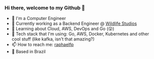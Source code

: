 ### Hi there, welcome to my Github 👋

- 📖 I'm a Computer Engineer
- 🔭 Currently working as a Backend Engineer @ [Wildlife Studios](https://wildlifestudios.com/)
- 🌱 Learning about Cloud, AWS, DevOps and Go (😲)
- 🚀 Tech stack that I'm using: Go, AWS, Docker, Kubernetes and other cool stuff (like kafka, isn't that amazing?)
- 📫 How to reach me: [raphaelfp](https://linkedin.com/in/raphaelfp)
- 🏡 Based in Brazil
